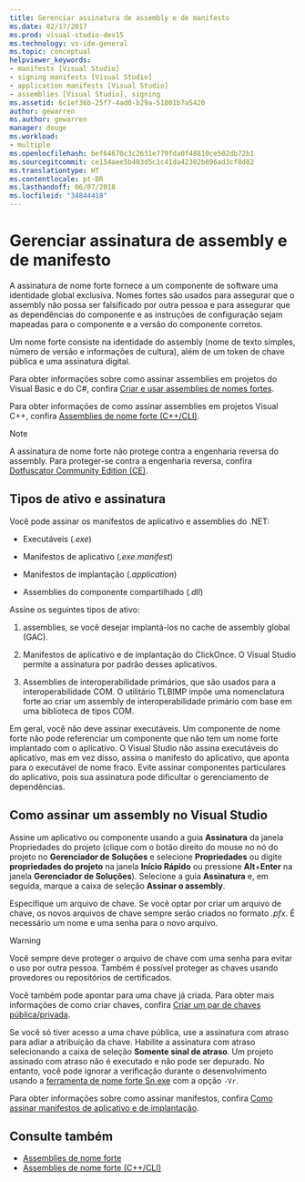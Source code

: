 ```yaml
---
title: Gerenciar assinatura de assembly e de manifesto
ms.date: 02/17/2017
ms.prod: visual-studio-dev15
ms.technology: vs-ide-general
ms.topic: conceptual
helpviewer_keywords:
- manifests [Visual Studio]
- signing manifests [Visual Studio]
- application manifests [Visual Studio]
- assemblies [Visual Studio], signing
ms.assetid: 6c1ef36b-25f7-4ad0-b29a-51801b7a5420
author: gewarren
ms.author: gewarren
manager: douge
ms.workload:
- multiple
ms.openlocfilehash: bef64670c3c2631e779fda0f48810ce502db72b1
ms.sourcegitcommit: ce154aee5b403d5c1c41da42302b896ad3cf8d82
ms.translationtype: HT
ms.contentlocale: pt-BR
ms.lasthandoff: 06/07/2018
ms.locfileid: "34844418"
---
```

# <a name="manage-assembly-and-manifest-signing"></a>Gerenciar assinatura de assembly e de manifesto

A assinatura de nome forte fornece a um componente de software uma identidade global exclusiva. Nomes fortes são usados para assegurar que o assembly não possa ser falsificado por outra pessoa e para assegurar que as dependências do componente e as instruções de configuração sejam mapeadas para o componente e a versão do componente corretos.

Um nome forte consiste na identidade do assembly (nome de texto simples, número de versão e informações de cultura), além de um token de chave pública e uma assinatura digital.

Para obter informações sobre como assinar assemblies em projetos do Visual Basic e do C#, confira [Criar e usar assemblies de nomes fortes](/dotnet/framework/app-domains/create-and-use-strong-named-assemblies).

Para obter informações de como assinar assemblies em projetos Visual C++, confira [Assemblies de nome forte (C++/CLI)](/cpp/dotnet/strong-name-assemblies-assembly-signing-cpp-cli).

> [!NOTE]
> A assinatura de nome forte não protege contra a engenharia reversa do assembly. Para proteger-se contra a engenharia reversa, confira [Dotfuscator Community Edition (CE)](dotfuscator/index.md).

## <a name="asset-types-and-signing"></a>Tipos de ativo e assinatura

Você pode assinar os manifestos de aplicativo e assemblies do .NET:

- Executáveis (*.exe*)

- Manifestos de aplicativo (*.exe.manifest*)

- Manifestos de implantação (*.application*)

- Assemblies do componente compartilhado (*.dll*)

Assine os seguintes tipos de ativo:

1. assemblies, se você desejar implantá-los no cache de assembly global (GAC).

2. Manifestos de aplicativo e de implantação do ClickOnce. O Visual Studio permite a assinatura por padrão desses aplicativos.

3. Assemblies de interoperabilidade primários, que são usados para a interoperabilidade COM. O utilitário TLBIMP impõe uma nomenclatura forte ao criar um assembly de interoperabilidade primário com base em uma biblioteca de tipos COM.

Em geral, você não deve assinar executáveis. Um componente de nome forte não pode referenciar um componente que não tem um nome forte implantado com o aplicativo. O Visual Studio não assina executáveis do aplicativo, mas em vez disso, assina o manifesto do aplicativo, que aponta para o executável de nome fraco. Evite assinar componentes particulares do aplicativo, pois sua assinatura pode dificultar o gerenciamento de dependências.

## <a name="how-to-sign-an-assembly-in-visual-studio"></a>Como assinar um assembly no Visual Studio

Assine um aplicativo ou componente usando a guia **Assinatura** da janela Propriedades do projeto (clique com o botão direito do mouse no nó do projeto no **Gerenciador de Soluções** e selecione **Propriedades** ou digite **propriedades do projeto** na janela **Início Rápido** ou pressione **Alt**+**Enter** na janela **Gerenciador de Soluções**). Selecione a guia **Assinatura** e, em seguida, marque a caixa de seleção **Assinar o assembly**.

Especifique um arquivo de chave. Se você optar por criar um arquivo de chave, os novos arquivos de chave sempre serão criados no formato *.pfx*. É necessário um nome e uma senha para o novo arquivo.

> [!WARNING]
> Você sempre deve proteger o arquivo de chave com uma senha para evitar o uso por outra pessoa. Também é possível proteger as chaves usando provedores ou repositórios de certificados.

Você também pode apontar para uma chave já criada. Para obter mais informações de como criar chaves, confira [Criar um par de chaves pública/privada](/dotnet/framework/app-domains/how-to-create-a-public-private-key-pair).

Se você só tiver acesso a uma chave pública, use a assinatura com atraso para adiar a atribuição da chave. Habilite a assinatura com atraso selecionando a caixa de seleção **Somente sinal de atraso**. Um projeto assinado com atraso não é executado e não pode ser depurado. No entanto, você pode ignorar a verificação durante o desenvolvimento usando a [ferramenta de nome forte Sn.exe](/dotnet/framework/tools/sn-exe-strong-name-tool) com a opção `-Vr`.

Para obter informações sobre como assinar manifestos, confira [Como assinar manifestos de aplicativo e de implantação](../ide/how-to-sign-application-and-deployment-manifests.md).

## <a name="see-also"></a>Consulte também

- [Assemblies de nome forte](/dotnet/framework/app-domains/strong-named-assemblies)
- [Assemblies de nome forte (C++/CLI)](/cpp/dotnet/strong-name-assemblies-assembly-signing-cpp-cli)
